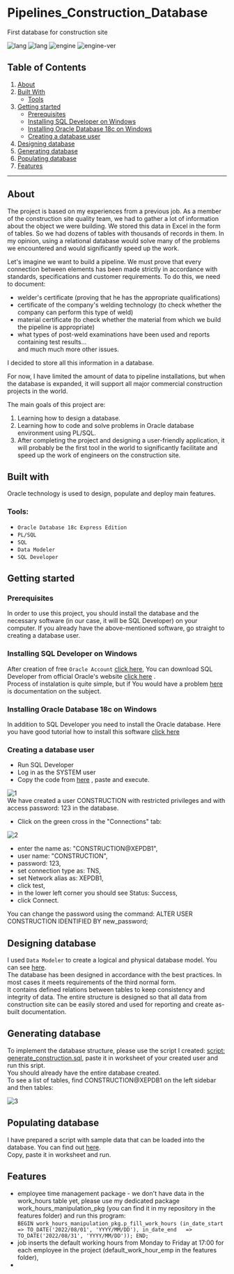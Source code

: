 # Pipelines_Construction_Database
First database for construction site

![lang](https://img.shields.io/static/v1?label=lang&message=PL/SQL&color=blue)
![lang](https://img.shields.io/static/v1?label=lang&message=SQL&color=yellow)
![engine](https://img.shields.io/static/v1?label=engine&message=Oracle&color=green)
![engine-ver](https://img.shields.io/static/v1?label=version&message=18c&color=green)  

## Table of Contents
1. [About](https://github.com/marcinpopielec/Pipelines_Construction_Database#about)
2. [Built With](https://github.com/marcinpopielec/Pipelines_Construction_Database#built-with)
	* [Tools](https://github.com/marcinpopielec/Pipelines_Construction_Database#tools)
3. [Getting started](https://github.com/marcinpopielec/Pipelines_Construction_Database#getting-started)
	* [Prerequisites](https://github.com/marcinpopielec/Pipelines_Construction_Database#prerequisites)
	* [Installing SQL Developer on Windows](https://github.com/marcinpopielec/Pipelines_Construction_Database#Installing-SQL-Developer-on-Windows)
	* [Installing Oracle Database 18c on Windows](https://github.com/marcinpopielec/Pipelines_Construction_Database#Installing-Oracle-Database-18c-on-Windows)
	* [Creating a database user](https://github.com/marcinpopielec/Pipelines_Construction_Database#Creating-a-database-user)
4. [Designing database](https://github.com/marcinpopielec/Pipelines_Construction_Database#Designing-database)
5. [Generating database](https://github.com/marcinpopielec/Pipelines_Construction_Database#Generating-database)
6. [Populating database](https://github.com/marcinpopielec/Pipelines_Construction_Database#Populating-database)
7. [Features](https://github.com/marcinpopielec/Pipelines_Construction_Database#Features)



---

## About
The project is based on my experiences from a previous job. As a member of the construction site quality team, we had to gather a lot of information about the object we were building. We stored this data in Excel in the form of tables. So we had dozens of tables with thousands of records in them. In my opinion, using a relational database would solve many of the problems we encountered and would significantly speed up the work.

Let's imagine we want to build a pipeline. We must prove that every connection between elements has been made strictly in accordance with standards, specifications and customer requirements. To do this, we need to document:
- welder's certificate (proving that he has the appropriate qualifications)
- certificate of the company's welding technology (to check whether the company can perform this type of weld)
- material certificate (to check whether the material from which we build the pipeline is appropriate)
- what types of post-weld examinations have been used and reports containing test results...  
and much much more other issues.  

I decided to store all this information in a database.  

For now, I have limited the amount of data to pipeline installations, but when the database is expanded, it will support all major commercial construction projects in the world.

The main goals of this project are:

1. Learning how to design a database.
2. Learning how to code and solve problems in Oracle database environment using PL/SQL.
3. After completing the project and designing a user-friendly application, it will probably be the first tool in the world to significantly facilitate and speed up the work of engineers on the construction site.  

## Built with
    
Oracle technology is used to design, populate and deploy main features.
    
### Tools:

* `Oracle Database 18c Express Edition`
* `PL/SQL`
* `SQL`
* `Data Modeler`
* `SQL Developer`  

## Getting started

### Prerequisites  
In order to use this project, you should install the database and the necessary software (in our case, it will be SQL Developer) on your computer. If you already have the above-mentioned software, go straight to creating a database user.

### Installing SQL Developer on Windows

After creation of free `Oracle Account` [click here](https://profile.oracle.com/myprofile/account/create-account.jspx), You can download SQL Developer from official Oracle's website [click here](https://www.oracle.com/database/sqldeveloper/technologies/download/) .  
Process of instalation is quite simple, but if You would have a problem [here](https://docs.oracle.com/en/database/oracle/sql-developer/22.2/rptug/sql-developer-concepts-usage.html#GUID-156BEBA3-2F9B-4CE0-8E91-728581FF46AB) is documentation on the subject.   

### Installing Oracle Database 18c on Windows 
In addition to SQL Developer you need to install the Oracle database. Here you have good tutorial how to install this software [click here](https://www.youtube.com/watch?v=oFKzUUOVX-I)  

### Creating a database user  
 
- Run SQL Developer
- Log in as the SYSTEM user
- Copy the code from [here](https://github.com/marcinpopielec/Pipelines_Construction_Database/blob/main/Generate%20Pipelines_Construction_Database/creating%20user%20'CONSTRUCTION'.sql) , paste and execute.  
  
![1](https://user-images.githubusercontent.com/44368998/228774309-0032ea76-f739-4c70-a7f9-3cea653f4ac7.png)  
We have created a user CONSTRUCTION with restricted privileges and with access password: 123 in the database.  
 
 - Click on the green cross in the "Connections" tab:  
 
 ![2](https://user-images.githubusercontent.com/44368998/228776242-49e0494b-0867-409b-bdec-5a783454084f.png)
 - enter the name as: "CONSTRUCTION@XEPDB1",
 - user name: "CONSTRUCTION",
 - password: 123,
 - set connection type as: TNS,
 - set Network alias as: XEPDB1,
 - click test,
 - in the lower left corner you should see Status: Success,
 - click Connect.  
   
 You can change the password using the command: ALTER USER CONSTRUCTION IDENTIFIED BY new_password;  
 
 ## Designing database   
I used `Data Modeler` to create a logical and physical database model. You can see [here](https://github.com/marcinpopielec/Pipelines_Construction_Database/blob/main/Model%20of%20Pipelines_Construction_Database.png).  
The database has been designed in accordance with the best practices. In most cases it meets requirements of the third normal form.  
It contains  defined relations between tables to keep consistency and integrity of data. The entire structure is designed so that all data from construction site can be easily stored and used for reporting and create as-built documentation.  
 
 ## Generating database 
To implement the database structure, please use the script I created: [script: generate_construction.sql](https://github.com/marcinpopielec/Pipelines_Construction_Database/blob/main/Generate%20Pipelines_Construction_Database/generate_construction.sql.sql), paste it in    worksheet of your created user and run this sript.  
You should already have the entire database created.  
To see a list of tables, find CONSTRUCTION@XEPDB1 on the left sidebar and then tables: 

![3](https://user-images.githubusercontent.com/44368998/228776865-bf3ca7be-3c56-4591-bd9b-cdb6e9e69dcb.jpg) 

## Populating database
I have prepared a script with sample data that can be loaded into the database.
You can find out [here](https://github.com/marcinpopielec/Pipelines_Construction_Database/blob/main/Populating%20Pipelines_Construction_Database/populate_CONSTRUCTION_Database.sql).  
Copy, paste it in worksheet and run. 

## Features
- employee time management package - we don't have data in the work_hours table yet, please use my dedicated package work_hours_manipulation_pkg (you can find it in my repository in the features folder) and run this program:  
 `BEGIN work_hours_manipulation_pkg.p_fill_work_hours (in_date_start => TO_DATE('2022/08/01', 'YYYY/MM/DD'), in_date_end   => TO_DATE('2022/08/31', 'YYYY/MM/DD')); END;`  
 - job inserts the default working hours from Monday to Friday at 17:00 for each employee in the project (default_work_hour_emp in the features folder),
 - 


 
 





